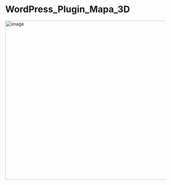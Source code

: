 # WordPress_Plugin_Mapa_3D
<img width="1206" height="502" alt="image" src="https://github.com/user-attachments/assets/1f776a19-ceac-4656-9cbe-70d589b75290" />
